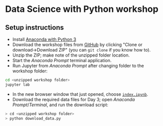 # Data Science with Python workshop
## Setup instructions

- Install [Anaconda with Python 3](http://anaconda.com/download/)
- Download the workshop files from [GitHub](https://github.com/yoavram/DataSciPy) by clicking "Clone or download->Download ZIP" (you can `git clone` if you know how to).
- Unzip the ZIP; make note of the unzipped folder location.
- Start the *Anaconda Prompt* terminal application.
- Run Jupyter from *Anaconda Prompt* after changing folder to the workshop folder:
```sh
cd <unzipped workshop folder>
jupyter lab
```
- In the new browser window that just opened, choose [`index.ipynb`](index.ipynb).
- Download the required data files for Day 3; open *Anaconda Prompt*/*Terminal*, and run the download script:
```sh
> cd <unzipped workshop folder>
> python download_data.py
```

